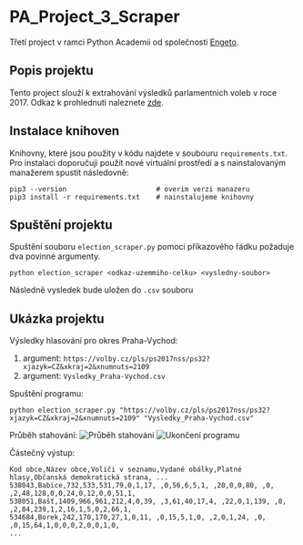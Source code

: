 # PA_Project_3_Scraper
Třetí project v ramci Python Academii od společnosti [Engeto](https://engeto.cz).
## Popis projektu
Tento project slouží k extrahování výsledků parlamentnich voleb v roce 2017.
Odkaz k prohlednuti naleznete [zde](https://volby.cz/pls/ps2017nss/ps32?xjazyk=CZ&xkraj=2&xnumnuts=2109).
## Instalace knihoven
Knihovny, které jsou použity v kódu najdete v soubouru ```requirements.txt```.
Pro instalaci doporučuji použít nové virtuální prostředí a s nainstalovaným manažerem spustit následovně:
```
pip3 --version                      # overim verzi manazeru
pip3 install -r requirements.txt    # nainstalujeme knihovny
```
## Spuštění projektu
Spuštění souboru ```election_scraper.py``` pomoci příkazového řádku požaduje dva povinné argumenty.
```
python election_scraper <odkaz-uzemmiho-celku> <vysledny-soubor>
```
Následně vysledek bude uložen do ```.csv``` souboru
## Ukázka projektu
Výsledky hlasování pro okres Praha-Vychod:
1. argument: ```https://volby.cz/pls/ps2017nss/ps32?xjazyk=CZ&xkraj=2&xnumnuts=2109```
2. argument: ```Vysledky_Praha-Vychod.csv```

Spuštění programu:
```
python election_scraper.py "https://volby.cz/pls/ps2017nss/ps32?xjazyk=CZ&xkraj=2&xnumnuts=2109" "Vysledky_Praha-Vychod.csv"
```
Průběh stahování:
![Průběh stahování](PA_Project_3_prubeh.jpg)
![Ukončení programu](PA_Project_3_finish.jpg)

Částečný výstup:
```
Kod obce,Název obce,Voliči v seznamu,Vydané obálky,Platné hlasy,Občanská demokratická strana, ...
538043,Babice,732,533,531,79,0,1,17, ,0,56,6,5,1, ,20,0,0,80, ,0, ,2,48,128,0,0,24,0,12,0,0,51,1, 
538051,Bašť,1409,966,961,212,4,0,39, ,3,61,40,17,4, ,22,0,1,139, ,0, ,2,84,239,1,2,16,1,5,0,2,66,1, 
534684,Borek,242,170,170,27,1,0,11, ,0,15,5,1,0, ,2,0,1,24, ,0, ,0,15,64,1,0,0,0,2,0,0,1,0, 
...
```